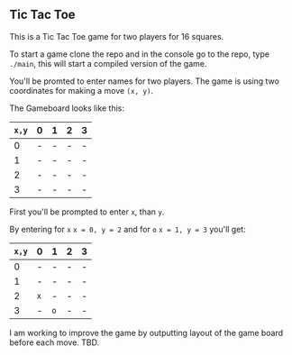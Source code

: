 ## Tic Tac Toe

This is a Tic Tac Toe game for two players for 16 squares.

To start a game clone the repo and in the console go to the repo,
type `./main`, this will start a compiled version of the game.

You'll be promted to enter names for two players.
The game is using two coordinates for making a move `(x, y)`.

The Gameboard looks like this:

|  `x,y` | 0 | 1 | 2 | 3 |
| ------ | - | - | - | - |
|    0   | - | - | - | - |
|    1   | - | - | - | - |
|    2   | - | - | - | - |
|    3   | - | - | - | - |


First you'll be prompted to enter `x`, than `y`.

By entering for `x` `x = 0, y = 2` and for `o` `x = 1, y = 3` you'll get:

|  `x,y` | 0 | 1 | 2 | 3 |
| ------ | - | - | - | - |
|    0   | - | - | - | - |
|    1   | - | - | - | - |
|    2   | `x` | - | - | - |
|    3   | - | `o` | - | - |

I am working to improve the game by outputting layout of the game board before each move. TBD.
